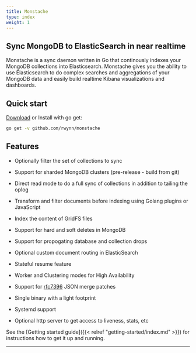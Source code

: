```yaml
---
title: Monstache
type: index
weight: 1
---
```


## Sync MongoDB to ElasticSearch in near realtime

Monstache is a sync daemon written in Go that continously indexes your MongoDB collections into
Elasticsearch. Monstache gives you the ability to use Elasticsearch to do complex searches and aggregations 
of your MongoDB data and easily build realtime Kibana visualizations and dashboards.

## Quick start

[Download](https://github.com/rwynn/monstache/releases) or Install with go get:

```sh
go get -v github.com/rwynn/monstache
```

## Features

- Optionally filter the set of collections to sync

- Support for sharded MongoDB clusters (pre-release - build from git)

- Direct read mode to do a full sync of collections in addition to tailing the oplog

- Transform and filter documents before indexing using Golang plugins or JavaScript

- Index the content of GridFS files

- Support for hard and soft deletes in MongoDB

- Support for propogating database and collection drops

- Optional custom document routing in ElasticSearch

- Stateful resume feature

- Worker and Clustering modes for High Availability

- Support for [rfc7396](https://tools.ietf.org/html/rfc7396) JSON merge patches

- Single binary with a light footprint 

- Systemd support

- Optional http server to get access to liveness, stats, etc

See the [Getting started guide]({{< relref "getting-started/index.md" >}}) for instructions how to get
it up and running.

---
